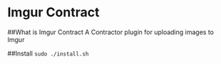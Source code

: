 # Imgur Contract

##What is Imgur Contract
A Contractor plugin for uploading images to Imgur

##Install
`sudo ./install.sh`
